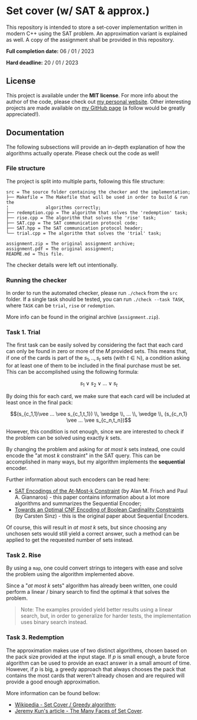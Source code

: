 # Set cover (w/ SAT &amp; approx.)

This repository is intended to store a set-cover implementation written in
modern C++ using the SAT problem. An approximation variant is explained as well.
A copy of the assignment shall be provided in this repository.

**Full completion date:** 06 / 01 / 2023

**Hard deadline:** 20 / 01 / 2023

## License

This project is available under the **MIT license**.
For more info about the author of the code, please check out
[my personal website](https://v-vintila.com). Other interesting projects are
made available on [my GitHub page](https://github.com/w1bb) (a follow would be
greatly appreciated!).

## Documentation

The following subsections will provide an in-depth explanation of how the
algorithms actually operate. Please check out the code as well!

### File structure

The project is split into multiple parts, following this file structure:

```
src = The source folder containing the checker and the implementation;
├── Makefile = The Makefile that will be used in order to build & run the
¦              algorithms correctly;
├── redemption.cpp = The algorithm that solves the 'redemption' task;
├── rise.cpp = The algorithm that solves the 'rise' task;
├── SAT.cpp = The SAT communication protocol code;
├── SAT.hpp = The SAT communication protocol header;
└── trial.cpp = The algorithm that solves the 'trial' task;

assignment.zip = The original assignment archive;
assignment.pdf = The original assignment;
README.md = This file.
```

The checker details were left out intentionally.

### Running the checker

In order to run the automated checker, please run `./check` from the `src`
folder. If a single task should be tested, you can run `./check --task TASK`,
where `TASK` can be `trial`, `rise` or `redemption`.

More info can be found in the original archive (`assignment.zip`).

### Task 1. Trial

The first task can be easily solved by considering the fact that each card can
only be found in zero or more of the $M$ provided sets. This means that, if one
of the cards is part of the $s_1,..,s_t$ sets (with $t\in\mathbb{N}$), a condition
asking for at least one of them to be included in the final purchase must be
set. This can be accomplished using the following formula:

$$s_1\vee s_2\vee ... \vee s_t$$

By doing this for each card, we make sure that each card will be included at
least once in the final pack:

$$(s_{c_1,1}\vee ... \vee s_{c_1,t_1}) \\, \wedge \\, ... \\, \wedge \\, (s_{c_n,1} \vee ... \vee s_{c_n,t_n})$$

 However, this condition is not enough, since we
are interested to check if the problem can be solved using exactly $k$ sets.

By changing the problem and asking for *at most* $k$ sets instead, one could
encode the "at most $k$ constraint" in the SAT query. This can be accomplished
in many ways, but my algorithm implements the **sequential** encoder.

Further information about such encoders can be read here:
- [SAT Encodings of the At-Most-k Constraint](https://www.it.uu.se/research/group/astra/ModRef10/papers/Alan%20M.%20Frisch%20and%20Paul%20A.%20Giannoros.%20SAT%20Encodings%20of%20the%20At-Most-k%20Constraint%20-%20ModRef%202010.pdf)
  (by Alan M. Frisch and Paul A. Giannaros) - this paper contains information
  about a lot more algorithms and summarizes the Sequential Encoder;
- [Towards an Optimal CNF Encoding of Boolean Cardinality Constraints](https://www.carstensinz.de/papers/CP-2005.pdf)
  (by Carsten Sinz) - this is the original paper about Sequential Encoders.

Of course, this will result in *at most* $k$ sets, but since choosing any
unchosen sets would still yield a correct answer, such a method can be applied
to get the requested number of sets instead.

### Task 2. Rise

By using a `map`, one could convert strings to integers with ease and solve the
problem using the algorithm implemented above.

Since a "*at most* $k$ sets" algorithm has already been written, one could
perform a linear / binary search to find the optimal $k$ that solves the
problem.

> Note: The examples provided yield better results using a linear search, but,
>       in order to generalize for harder tests, the implementation uses binary
>       search instead.

### Task 3. Redemption

The approximation makes use of two distinct algorithms, chosen based on the pack
size provided at the input stage. If $p$ is small enough, a brute force
algorithm can be used to provide an exact answer in a small amount of time.
However, if $p$ is big, a greedy approach that always chooses the pack that
contains the most cards that weren't already chosen and are required will
provide a good enough approximation.

More information can be found bellow:
- [Wikipedia - Set Cover / Greedy algorithm](https://en.wikipedia.org/wiki/Set_cover_problem#Greedy_algorithm);
- [Jeremy Kun's article - The Many Faces of Set Cover](https://jeremykun.com/2015/05/04/the-many-faces-of-set-cover/).
